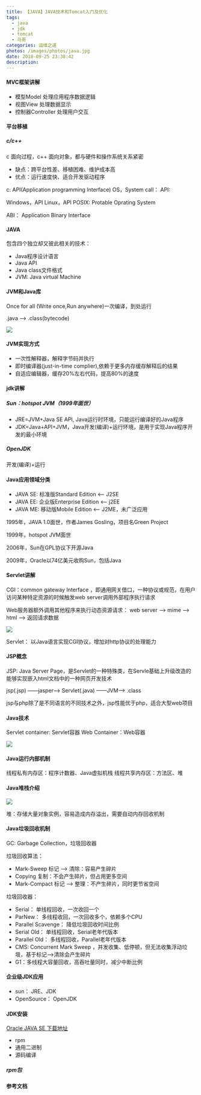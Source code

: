 ```yaml
---
title: 【JAVA】JAVA技术和Tomcat入门及优化
tags:
  - java
  - jdk
  - tomcat
  - 马哥
categories: 运维之道
photos: /images/photos/java.jpg
date: 2018-09-25 23:38:42
description:
---
```


#### MVC框架讲解

* 模型Model 处理应用程序数据逻辑
* 视图View 处理数据显示
* 控制器Controller 处理用户交互

#### 平台移植

##### c/c++

c 面向过程，c++ 面向对象，都与硬件和操作系统关系紧密

* 缺点：跨平台性差、移植困难、维护成本高
* 优点：运行速度快、适合开发驱动程序

c: API(Application programming Interface)
    OS，System call：
        API:

Windows，API
Linux，API
    POSIX: Protable Oprating System

ABI： Application Binary Interface

<!--more-->

#### JAVA

包含四个独立却又彼此相关的技术：

* Java程序设计语言
* Java API
* Java class文件格式
* JVM: Java virtual Machine

#### JVM和Java库

Once for all (Write once,Run anywhere)一次编译，到处运行

.java ——> .class(bytecode)

![](/images/20180925/20180925_01.png)

#### JVM实现方式

* 一次性解释器，解释字节码并执行
* 即时编译器(just-in-time complier),依赖于更多内存缓存解释后的结果
* 自适应编辑器，缓存20%左右代码，提高80%的速度

#### jdk讲解

##### Sun：hotspot JVM（1999年面世）

* JRE=JVM+Java SE API, Java运行时环境，只能运行编译好的Java程序
* JDK=Java+API+JVM，Java开发(编译)+运行环境，是用于实现Java程序开发的最小环境

##### OpenJDK

开发(编译)+运行


#### Java应用领域分类

*  JAVA SE: 标准版Standard Edition <—— J2SE
*  JAVA EE: 企业版Enterprise Edition <—— j2EE
*  JAVA ME: 移动版Mobile Edition <—— J2ME，未广泛应用

1995年，JAVA 1.0面世，作者James Gosling，项目名Green Project

1999年，hotspot JVM面世

2006年，Sun在GPL协议下开源Java

2009年，Oracle以74亿美元收购Sun，包括Java

#### Servlet讲解

CGI：common gateway Interface ，即通用网关借口，一种协议或规范，在用户访问某种特定资源的时候触发web server调用外部程序执行请求

Web服务器额外调用其他程序来执行动态资源请求： web server ——>  mime ——> html ——> 返回请求数据

![](/images/20180925/20180925_02.png)

Servlet： 以Java语言实现CGI协议，增加对http协议的处理能力

#### JSP概念

JSP: Java Server Page，是Servlet的一种特殊类，在Servle基础上升级改造的能够实现嵌入html文档中的一种网页开发技术

jsp(.jsp) ——jasper——> Servlet(.java) ——JVM——> .class  

jsp与php除了是不同语言的不同技术之外，jsp性能优于php，适合大型web项目

#### Java技术

Servlet container: Servlet容器
Web Container：Web容器

![](/images/20180925/20180925_03.png)

#### Java运行内部机制

线程私有内存区：程序计数器、Java虚拟机栈
线程共享内存区：方法区、堆

#### Java堆栈介绍

![](/images/20180925/20180925_04.png)

堆：存储大量对象实例，容易造成内存溢出，需要自动内存回收机制

#### Java垃圾回收机制

GC: Garbage Collection，垃圾回收器

垃圾回收算法：

* Mark-Sweep 标记 ——> 清除：容易产生碎片
* Copying 复制：不会产生碎片，但占用更多空间
* Mark-Compact 标记 ——> 整理：不产生碎片，同时更节省空间

垃圾回收器：

* Serial： 单线程回收，一次收回一个
* ParNew： 多线程收回，一次回收多个，依赖多个CPU
* Parallel Scavenge： 降低垃圾回收时间比例
* Serial Old：  单线程回收，Serial老年代版本
* Parallel Old：  多线程回收，Parallel老年代版本
* CMS: Concurrent Mark Sweep ，并发收集、低停顿，但无法收集浮动垃圾，基于标记——>清除会产生碎片
* G1：多线程大容量回收，高吞吐量同时，减少中断比例

#### 企业级JDK应用

* sun： JRE、JDK
* OpenSource：  OpenJDK

#### JDK安装

[Oracle JAVA SE 下载地址](https://www.oracle.com/technetwork/java/javase/archive-139210.html)

* rpm
* 通用二进制
* 源码编译

##### rpm包



##### 

#### 参考文档


